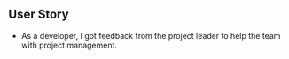 ## User Story
* As a developer, I got feedback from the project leader to help the team with project management.
